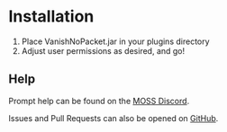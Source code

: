# Installation

1.  Place VanishNoPacket.jar in your plugins directory
2.  Adjust user permissions as desired, and go!

## Help

Prompt help can be found on the [MOSS Discord](https://discord.gg/g4MNz2hgT7).

Issues and Pull Requests can also be opened on [GitHub](https://github.com/mbax/VanishNoPacket).
